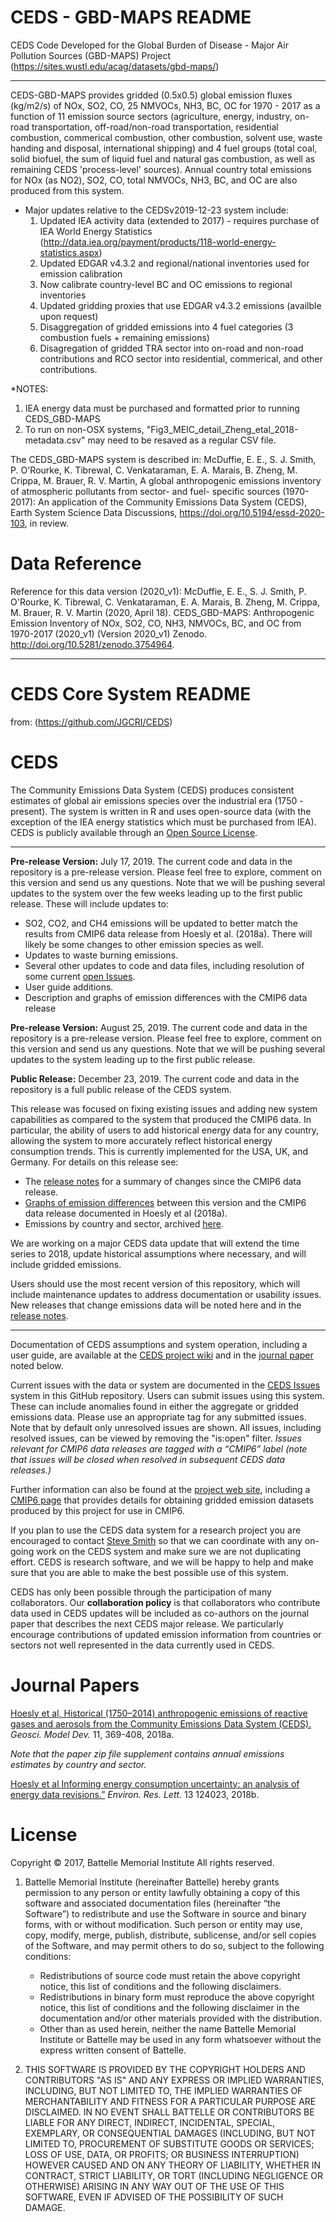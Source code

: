 # CEDS - GBD-MAPS README

CEDS Code Developed for the Global Burden of Disease - Major Air Pollution Sources (GBD-MAPS) Project
(https://sites.wustl.edu/acag/datasets/gbd-maps/)

***
CEDS-GBD-MAPS provides gridded (0.5x0.5) global emission fluxes (kg/m2/s) of NOx, SO2, CO, 25 NMVOCs, NH3, BC, OC for 1970 - 2017 as a function of 11 emission source sectors (agriculture, energy, industry, on-road transportation, off-road/non-road transportation, residential combustion, commerical combustion, other combustion, solvent use, waste handing and disposal, international shipping) and 4 fuel groups (total coal, solid biofuel, the sum of liquid fuel and natural gas combustion, as well as remaining CEDS 'process-level' sources). Annual country total emissions for NOx (as NO2), SO2, CO, total NMVOCs, NH3, BC, and OC are also produced from this system. 

* Major updates relative to the CEDSv2019-12-23 system include:
	1) Updated IEA activity data (extended to 2017) - requires purchase of IEA World Energy Statistics (http://data.iea.org/payment/products/118-world-energy-statistics.aspx)
	2) Updated EDGAR v4.3.2 and regional/national inventories used for emission calibration
	3) Now calibrate country-level BC and OC emissions to regional inventories
	4) Updated gridding proxies that use EDGAR v4.3.2 emissions (availble upon request)
	4) Disaggregation of gridded emissions into 4 fuel categories (3 combustion fuels + remaining emissions)
	5) Disagregation of gridded TRA sector into on-road and non-road contributions and RCO sector into residential, commerical, and other contributions.

*NOTES: 
1. IEA energy data must be purchased and formatted prior to running CEDS_GBD-MAPS
2. To run on non-OSX systems, "Fig3_MEIC_detail_Zheng_etal_2018-metadata.csv" may need to be resaved as a regular CSV file. 

The CEDS_GBD-MAPS system is described in:
McDuffie, E. E., S. J. Smith, P. O'Rourke, K. Tibrewal, C. Venkataraman, E. A. Marais, B. Zheng, M. Crippa, M. Brauer, R. V. Martin, A global anthropogenic emissions inventory of atmospheric pollutants from sector- and fuel- specific sources (1970- 2017): An application of the Community Emissions Data System (CEDS), Earth System Science Data Discussions, https://doi.org/10.5194/essd-2020-103, in review.

# Data Reference
Reference for this data version (2020_v1): McDuffie, E. E., S. J. Smith, P. O'Rourke, K. Tibrewal, C. Venkataraman, E. A. Marais, B. Zheng, M. Crippa, M. Brauer, R. V. Martin (2020, April 18). CEDS_GBD-MAPS: Anthropogenic Emission Inventory of NOx, SO2, CO, NH3, NMVOCs, BC, and OC from 1970-2017 (2020_v1) (Version 2020_v1) Zenodo. http://doi.org/10.5281/zenodo.3754964.
*****

# CEDS Core System README
from: (https://github.com/JGCRI/CEDS)

# CEDS
The Community Emissions Data System (CEDS) produces consistent estimates of global air emissions species over the industrial era (1750 - present). The system is written in R and uses open-source data (with the exception of the IEA energy statistics which must be purchased from IEA). CEDS is publicly available through an [Open Source License](#license-section).

***
**Pre-release Version:** July 17, 2019. The current code and data in the repository is a pre-release version. Please feel free to explore, comment on this version and send us any questions. Note that we will be pushing several updates to the system over the few weeks leading up to the first public release. These will include updates to:
* SO2, CO2, and CH4 emissions will be updated to better match the results from CMIP6 data release from Hoesly et al. (2018a). There will likely be some changes to other emission species as well.
* Updates to waste burning emissions.
* Several other updates to code and data files, including resolution of some current [open Issues](https://github.com/JGCRI/CEDS/issues).
* User guide additions.
* Description and graphs of emission differences with the CMIP6 data release

**Pre-release Version:** August 25, 2019. The current code and data in the repository is a pre-release version. Please feel free to explore, comment on this version and send us any questions. Note that we will be pushing several updates to the system leading up to the first public release. 

**Public Release:** December 23, 2019. The current code and data in the repository is a full public release of the CEDS system.

This release was focused on fixing existing issues and adding new system capabilities as compared to the system that produced the CMIP6 data. In particular, the ability of users to add historical energy data for any country, allowing the system to more accurately reflect historical energy consumption trends. This is currently implemented for the USA, UK, and Germany. For details on this release see:

* The [release notes](https://github.com/JGCRI/CEDS/wiki/Release-Notes) for a summary of changes since the CMIP6 data release.
* [Graphs of emission differences](./documentation/Version_comparison_figures_v_2019_12_23.pdf) between this version and the CMIP6 data release documented in Hoesly et al (2018a). 
* Emissions by country and sector, archived [here](https://zenodo.org/record/3606753).

We are working on a major CEDS data update that will extend the time series to 2018, update historical assumptions where necessary, and will include gridded emissions.

Users should use the most recent version of this repository, which will include maintenance updates to address documentation or usability issues. New releases that change emissions data will be noted here and in the [release notes](https://github.com/JGCRI/CEDS/wiki/Release-Notes).
***

Documentation of CEDS assumptions and system operation, including a user guide, are available at the [CEDS project wiki](https://github.com/JGCRI/CEDS/wiki) and in the [journal paper](https://www.geosci-model-dev.net/11/369/2018/gmd-11-369-2018.html) noted below. 

Current issues with the data or system are documented in the [CEDS Issues](https://github.com/JGCRI/CEDS/issues) system in this GitHub repository. Users can submit issues using this system. These can include anomalies found in either the aggregate or gridded emissions data. Please use an appropriate tag for any submitted issues. Note that by default only unresolved issues are shown. All issues, including resolved issues, can be viewed by removing the "is:open" filter. *Issues relevant for CMIP6 data releases are tagged with a “CMIP6” label (note that issues will be closed when resolved in subsequent CEDS data releases.)*

Further information can also be found at the [project web site](http://www.globalchange.umd.edu/ceds/), including a [CMIP6 page](http://www.globalchange.umd.edu/ceds/ceds-cmip6-data/) that provides details for obtaining gridded emission datasets produced by this project for use in CMIP6.

If you plan to use the CEDS data system for a research project you are encouraged to contact [Steve Smith](mailto:ssmith@pnnl.gov) so that we can coordinate with any on-going work on the CEDS system and make sure we are not duplicating effort. CEDS is research software, and we will be happy to help and make sure that you are able to make the best possible use of this system.

CEDS has only been possible through the participation of many collaborators. Our **collaboration policy** is that collaborators who contribute data used in CEDS updates will be included as co-authors on the journal paper that describes the next CEDS major release. We particularly encourage contributions of updated emission information from countries or sectors not well represented in the data currently used in CEDS.

# Journal Papers
[Hoesly et al, Historical (1750–2014) anthropogenic emissions of reactive gases and aerosols from the Community Emissions Data System (CEDS). ](https://www.geosci-model-dev.net/11/369/2018/gmd-11-369-2018.html) _Geosci. Model Dev._ 11, 369-408, 2018a.

_Note that the paper zip file supplement contains annual emissions estimates by country and sector._

[Hoesly et al Informing energy consumption uncertainty: an analysis of energy data revisions.”](https://iopscience.iop.org/article/10.1088/1748-9326/aaebc3/meta) _Environ. Res. Lett._ 13 124023, 2018b.

# <a name="license-section"></a>License
Copyright © 2017, Battelle Memorial Institute
All rights reserved.

1.	Battelle Memorial Institute (hereinafter Battelle) hereby grants permission to any person or entity lawfully obtaining a copy of this software and associated documentation files (hereinafter “the Software”) to redistribute and use the Software in source and binary forms, with or without modification.  Such person or entity may use, copy, modify, merge, publish, distribute, sublicense, and/or sell copies of the Software, and may permit others to do so, subject to the following conditions:

    * Redistributions of source code must retain the above copyright notice, this list of conditions and the following disclaimers. 
    * Redistributions in binary form must reproduce the above copyright notice, this list of conditions and the following disclaimer in the documentation and/or other materials provided with the distribution. 
    * Other than as used herein, neither the name Battelle Memorial Institute or Battelle may be used in any form whatsoever without the express written consent of Battelle.

2.	THIS SOFTWARE IS PROVIDED BY THE COPYRIGHT HOLDERS AND CONTRIBUTORS "AS IS" AND ANY EXPRESS OR IMPLIED WARRANTIES, INCLUDING, BUT NOT LIMITED TO, THE IMPLIED WARRANTIES OF MERCHANTABILITY AND FITNESS FOR A PARTICULAR PURPOSE ARE DISCLAIMED. IN NO EVENT SHALL BATTELLE OR CONTRIBUTORS BE LIABLE FOR ANY DIRECT, INDIRECT, INCIDENTAL, SPECIAL, EXEMPLARY, OR CONSEQUENTIAL DAMAGES (INCLUDING, BUT NOT LIMITED TO, PROCUREMENT OF SUBSTITUTE GOODS OR SERVICES; LOSS OF USE, DATA, OR PROFITS; OR BUSINESS INTERRUPTION) HOWEVER CAUSED AND ON ANY THEORY OF LIABILITY, WHETHER IN CONTRACT, STRICT LIABILITY, OR TORT (INCLUDING NEGLIGENCE OR OTHERWISE) ARISING IN ANY WAY OUT OF THE USE OF THIS SOFTWARE, EVEN IF ADVISED OF THE POSSIBILITY OF SUCH DAMAGE.	
